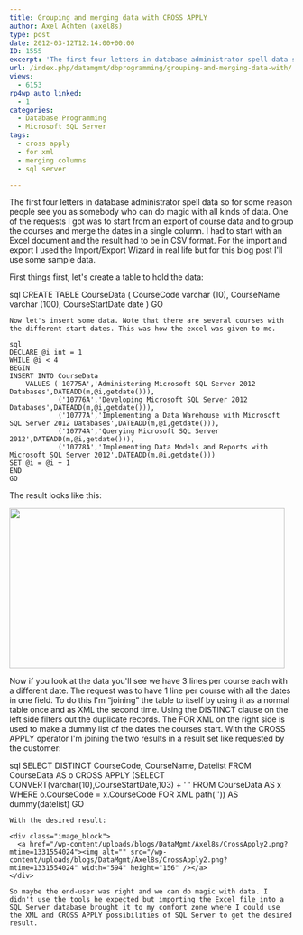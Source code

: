 ```yaml
---
title: Grouping and merging data with CROSS APPLY
author: Axel Achten (axel8s)
type: post
date: 2012-03-12T12:14:00+00:00
ID: 1555
excerpt: 'The first four letters in database administrator spell data so for some reason people see you as somebody who can do magic with all kinds of data. One of the requests I got was to start from an export of course data and to group the courses and merge th&hellip;'
url: /index.php/datamgmt/dbprogramming/grouping-and-merging-data-with/
views:
  - 6153
rp4wp_auto_linked:
  - 1
categories:
  - Database Programming
  - Microsoft SQL Server
tags:
  - cross apply
  - for xml
  - merging columns
  - sql server

---
```

The first four letters in database administrator spell data so for some reason people see you as somebody who can do magic with all kinds of data. One of the requests I got was to start from an export of course data and to group the courses and merge the dates in a single column. I had to start with an Excel document and the result had to be in CSV format. For the import and export I used the Import/Export Wizard in real life but for this blog post I'll use some sample data.
  
First things first, let's create a table to hold the data:

sql
CREATE TABLE CourseData (
	CourseCode varchar (10),
	CourseName varchar (100),
	CourseStartDate date
	)
GO
```
Now let's insert some data. Note that there are several courses with the different start dates. This was how the excel was given to me.

sql
DECLARE @i int = 1
WHILE @i < 4
BEGIN
INSERT INTO CourseData
	VALUES ('10775A','Administering Microsoft SQL Server 2012 Databases',DATEADD(m,@i,getdate())),
			('10776A','Developing Microsoft SQL Server 2012 Databases',DATEADD(m,@i,getdate())),
			('10777A','Implementing a Data Warehouse with Microsoft SQL Server 2012 Databases',DATEADD(m,@i,getdate())),
			('10774A','Querying Microsoft SQL Server 2012',DATEADD(m,@i,getdate())),
			('10778A','Implementing Data Models and Reports with Microsoft SQL Server 2012',DATEADD(m,@i,getdate()))
SET @i = @i + 1
END
GO
```
The result looks like this:

<div class="image_block">
  <a href="/wp-content/uploads/blogs/DataMgmt/Axel8s/CrossApply1.png?mtime=1331554009"><img alt="" src="/wp-content/uploads/blogs/DataMgmt/Axel8s/CrossApply1.png?mtime=1331554009" width="488" height="284" /></a>
</div>

Now if you look at the data you'll see we have 3 lines per course each with a different date. The request was to have 1 line per course with all the dates in one field. To do this I'm “joining” the table to itself by using it as a normal table once and as XML the second time. Using the DISTINCT clause on the left side filters out the duplicate records. The FOR XML on the right side is used to make a dummy list of the dates the courses start. With the CROSS APPLY operator I'm joining the two results in a result set like requested by the customer:

sql
SELECT DISTINCT CourseCode, CourseName, Datelist 
	FROM CourseData AS o
CROSS APPLY
(SELECT CONVERT(varchar(10),CourseStartDate,103) + ' '
	FROM CourseData AS x
	WHERE o.CourseCode = x.CourseCode
	FOR XML path('')) AS dummy(datelist)
GO
```
With the desired result:

<div class="image_block">
  <a href="/wp-content/uploads/blogs/DataMgmt/Axel8s/CrossApply2.png?mtime=1331554024"><img alt="" src="/wp-content/uploads/blogs/DataMgmt/Axel8s/CrossApply2.png?mtime=1331554024" width="594" height="156" /></a>
</div>

So maybe the end-user was right and we can do magic with data. I didn't use the tools he expected but importing the Excel file into a SQL Server database brought it to my comfort zone where I could use the XML and CROSS APPLY possibilities of SQL Server to get the desired result.
